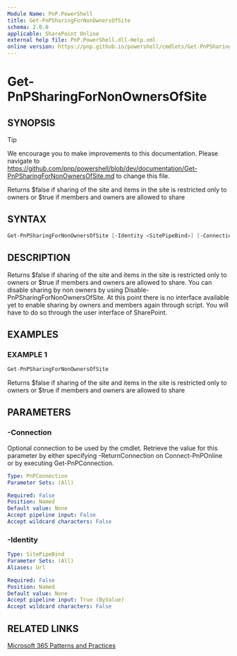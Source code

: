```yaml
---
Module Name: PnP.PowerShell
title: Get-PnPSharingForNonOwnersOfSite
schema: 2.0.0
applicable: SharePoint Online
external help file: PnP.PowerShell.dll-Help.xml
online version: https://pnp.github.io/powershell/cmdlets/Get-PnPSharingForNonOwnersOfSite.html
---
```

 
# Get-PnPSharingForNonOwnersOfSite

## SYNOPSIS

> [!TIP]
> We encourage you to make improvements to this documentation. Please navigate to https://github.com/pnp/powershell/blob/dev/documentation/Get-PnPSharingForNonOwnersOfSite.md to change this file.

Returns $false if sharing of the site and items in the site is restricted only to owners or $true if members and owners are allowed to share

## SYNTAX

```powershell
Get-PnPSharingForNonOwnersOfSite [-Identity <SitePipeBind>] [-Connection <PnPConnection>] [<CommonParameters>]
```

## DESCRIPTION
Returns $false if sharing of the site and items in the site is restricted only to owners or $true if members and owners are allowed to share. You can disable sharing by non owners by using Disable-PnPSharingForNonOwnersOfSite. At this point there is no interface available yet to enable sharing by owners and members again through script. You will have to do so through the user interface of SharePoint.

## EXAMPLES

### EXAMPLE 1
```powershell
Get-PnPSharingForNonOwnersOfSite
```

Returns $false if sharing of the site and items in the site is restricted only to owners or $true if members and owners are allowed to share

## PARAMETERS

### -Connection
Optional connection to be used by the cmdlet. Retrieve the value for this parameter by either specifying -ReturnConnection on Connect-PnPOnline or by executing Get-PnPConnection.

```yaml
Type: PnPConnection
Parameter Sets: (All)

Required: False
Position: Named
Default value: None
Accept pipeline input: False
Accept wildcard characters: False
```

### -Identity

```yaml
Type: SitePipeBind
Parameter Sets: (All)
Aliases: Url

Required: False
Position: Named
Default value: None
Accept pipeline input: True (ByValue)
Accept wildcard characters: False
```

## RELATED LINKS

[Microsoft 365 Patterns and Practices](https://aka.ms/m365pnp)

